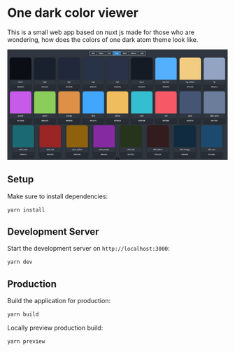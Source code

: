 # One dark color viewer

This is a small web app based on nuxt js made for those who are wondering, how does the colors of one dark atom theme look like.

![preview](image.png)

## Setup

Make sure to install dependencies:

```bash
yarn install
```

## Development Server

Start the development server on `http://localhost:3000`:

```bash
yarn dev
```

## Production

Build the application for production:

```bash
yarn build
```

Locally preview production build:

```bash
yarn preview
```
